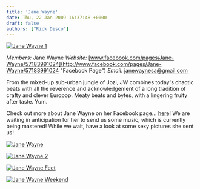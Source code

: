 ```yaml
---
title: 'Jane Wayne'
date: Thu, 22 Jan 2009 16:37:48 +0000
draft: false
authors: ["Rick Disco"]
---
```


[![Jane Wayne 1](/wp-content/uploads/2009/01/jw1-450.jpg "Jane Wayne 1")](/wp-content/uploads/2009/01/jw1-450.jpg)

_Members:_ Jane Wayne _Website:_ [www.facebook.com/pages/Jane-Wayne/57183991024](http://www.facebook.com/pages/Jane-Wayne/57183991024 "Facebook Page") _Email:_ [janewaynesa@gmail.com](mailto:janewaynesa@gmail.com)

From the mixed-up sub-urban jungle of Jozi, JW combines today's chaotic beats with all the reverence and acknowledgement of a long tradition of crafty and clever Europop. Meaty beats and bytes, with a lingering fruity after taste. Yum.

Check out more about Jane Wayne on her Facebook page... [here](http://www.facebook.com/pages/Jane-Wayne/57183991024 "Facebook Page")! We are waiting in anticipation for her to send us some music, which is currently being mastered! While we wait, have a look at some sexy pictures she sent us!

[![Jane Wayne](/wp-content/uploads/2009/01/jw16-450.jpg "Jane Wayne")](/wp-content/uploads/2009/01/jw16-450.jpg)

[![Jane Wayne 2](/wp-content/uploads/2009/01/jw-2-450.jpg "Jane Wayne 2")](/wp-content/uploads/2009/01/jw-2-450.jpg)

[![Jane Wayne Feet](/wp-content/uploads/2009/01/jw-feet450.jpg "Jane Wayne Feet")](/wp-content/uploads/2009/01/jw-feet450.jpg)

[![Jane Wayne Weekend](/wp-content/uploads/2009/01/jw-weekend-450.jpg "Jane Wayne Weekend")](/wp-content/uploads/2009/01/jw-weekend-450.jpg)
